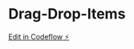 # Drag-Drop-Items

[Edit in Codeflow ⚡️](https://stackblitz.com/~/github.com/CodeBustler/Drag-Drop-Items)